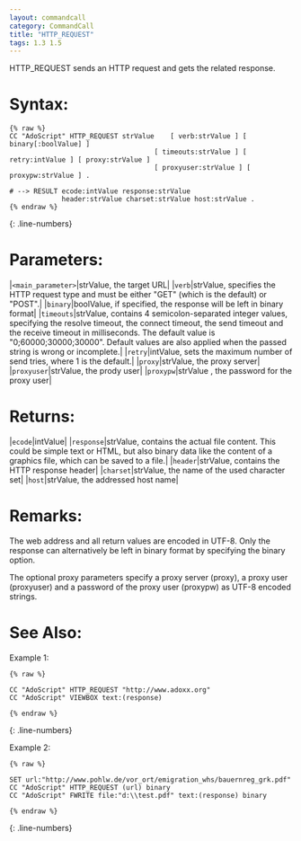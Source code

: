 ```yaml
---
layout: commandcall
category: CommandCall
title: "HTTP_REQUEST"
tags: 1.3 1.5
---
```


HTTP_REQUEST sends an HTTP request and gets the related response.

# Syntax:  

```adoscript
{% raw %}
CC "AdoScript" HTTP_REQUEST	strValue 	[ verb:strValue ] [ binary[:boolValue] ]
									[ timeouts:strValue ] [ retry:intValue ] [ proxy:strValue ]
									[ proxyuser:strValue ] [ proxypw:strValue ] .

# --> RESULT ecode:intValue response:strValue 
			 header:strValue charset:strValue host:strValue .
{% endraw %}
```
{: .line-numbers}

# Parameters:  

|`<main_parameter>`|strValue, the target URL|
|`verb`|strValue, specifies the HTTP request type and must be either "GET" (which is the default) or "POST".|
|`binary`|boolValue, if specified, the response will be left in binary format|
|`timeouts`|strValue, contains 4 semicolon-separated integer values, specifying the resolve timeout, the connect timeout, the send timeout and the receive timeout in milliseconds. The default value is "0;60000;30000;30000". Default values are also applied when the passed string is wrong or incomplete.|
|`retry`|intValue, sets the maximum number of send tries, where 1 is the default.|
|`proxy`|strValue, the proxy server|
|`proxyuser`|strValue, the prody user|
|`proxypw`|strValue , the password for the proxy user|

# Returns:  

|`ecode`|intValue|
|`response`|strValue, contains the actual file content. This could be simple text or HTML, but also binary data like the content of a graphics file, which can be saved to a file.|
|`header`|strValue, contains the HTTP response header|
|`charset`|strValue, the name of the used character set|
|`host`|strValue, the addressed host name|

# Remarks:

The web address and all return values are encoded in UTF-8. Only the response can alternatively be left in binary format by specifying the binary option.

The optional proxy parameters specify a proxy server (proxy), a proxy user (proxyuser) and a password of the proxy user (proxypw) as UTF-8 encoded strings.

# See Also:  



Example 1:

```adoscript
{% raw %}

CC "AdoScript" HTTP_REQUEST "http://www.adoxx.org"
CC "AdoScript" VIEWBOX text:(response)

{% endraw %}
```
{: .line-numbers}


Example 2:

```adoscript
{% raw %}

SET url:"http://www.pohlw.de/vor_ort/emigration_whs/bauernreg_grk.pdf"
CC "AdoScript" HTTP_REQUEST (url) binary
CC "AdoScript" FWRITE file:"d:\\test.pdf" text:(response) binary

{% endraw %}
```
{: .line-numbers}
